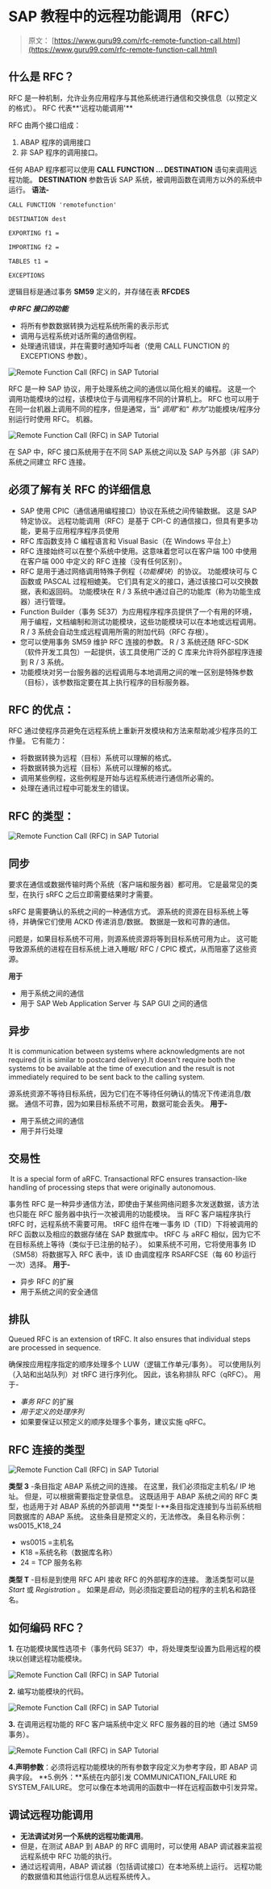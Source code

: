 # SAP 教程中的远程功能调用（RFC）

> 原文： [https://www.guru99.com/rfc-remote-function-call.html](https://www.guru99.com/rfc-remote-function-call.html)

## 什么是 RFC？

RFC 是一种机制，允许业务应用程序与其他系统进行通信和交换信息（以预定义的格式）。 RFC 代表**'远程功能调用'**

RFC 由两个接口组成：

1.  ABAP 程序的调用接口
2.  非 SAP 程序的调用接口。

任何 ABAP 程序都可以使用 **CALL FUNCTION ... DESTINATION** 语句来调用远程功能。 **DESTINATION** 参数告诉 SAP 系统，被调用函数在调用方以外的系统中运行。
**语法-**

```
CALL FUNCTION 'remotefunction'

DESTINATION dest

EXPORTING f1 =

IMPORTING f2 =

TABLES t1 =

EXCEPTIONS
```

逻辑目标是通过事务 **SM59** 定义的，并存储在表 **RFCDES**

***中 RFC 接口的功能***

*   将所有参数数据转换为远程系统所需的表示形式
*   调用与远程系统对话所需的通信例程。
*   处理通讯错误，并在需要时通知呼叫者（使用 CALL FUNCTION 的 EXCEPTIONS 参数）。

![Remote Function Call (RFC) in SAP Tutorial](img/c6a012e8d71c7946f5b0714c3eaaaa6e.png) 

RFC 是一种 SAP 协议，用于处理系统之间的通信以简化相关的编程。 这是一个调用功能模块的过程，该模块位于与调用程序不同的计算机上。 RFC 也可以用于在同一台机器上调用不同的程序，但是通常，当“ *调用*”和“ *称为*”功能模块/程序分别运行时使用 RFC。 机器。

![Remote Function Call (RFC) in SAP Tutorial](img/3dff6727f1005173eecb3aa7d043e5cf.png) 

在 SAP 中，RFC 接口系统用于在不同 SAP 系统之间以及 SAP 与外部（非 SAP）系统之间建立 RFC 连接。

## 必须了解有关 RFC 的详细信息

*   SAP 使用 CPIC（通信通用编程接口）协议在系统之间传输数据。 这是 SAP 特定协议。 远程功能调用（RFC）是基于 CPI-C 的通信接口，但具有更多功能，更易于应用程序程序员使用
*   RFC 库函数支持 C 编程语言和 Visual Basic（在 Windows 平台上）
*   RFC 连接始终可以在整个系统中使用。这意味着您可以在客户端 100 中使用在客户端 000 中定义的 RFC 连接（没有任何区别）。
*   RFC 是用于通过网络调用特殊子例程（*功能模块*）的协议。 功能模块可与 C 函数或 PASCAL 过程相媲美。 它们具有定义的接口，通过该接口可以交换数据，表和返回码。 功能模块在 R / 3 系统中通过自己的功能库（称为功能生成器）进行管理。
*   Function Builder（事务 SE37）为应用程序程序员提供了一个有用的环境，用于编程，文档编制和测试功能模块，这些功能模块可以在本地或远程调用。 R / 3 系统会自动生成远程调用所需的附加代码（RFC 存根）。
*   您可以使用事务 SM59 维护 RFC 连接的参数。 R / 3 系统还随 RFC-SDK（软件开发工具包）一起提供，该工具使用广泛的 C 库来允许将外部程序连接到 R / 3 系统。
*   功能模块对另一台服务器的远程调用与本地调用之间的唯一区别是特殊参数（目标），该参数指定要在其上执行程序的目标服务器。

## RFC 的优点：

RFC 通过使程序员避免在远程系统上重新开发模块和方法来帮助减少程序员的工作量。 它有能力：

*   将数据转换为远程（目标）系统可以理解的格式。
*   将数据转换为远程（目标）系统可以理解的格式。
*   调用某些例程，这些例程是开始与远程系统进行通信所必需的。
*   处理在通讯过程中可能发生的错误。

## RFC 的类型：

![Remote Function Call (RFC) in SAP Tutorial](img/6dc8a2899fb37ba62bb8f5c11a51741d.png) 

## 同步

要求在通信或数据传输时两个系统（客户端和服务器）都可用。 它是最常见的类型，在执行 sRFC 之后立即需要结果时才需要。

sRFC 是需要确认的系统之间的一种通信方式。 源系统的资源在目标系统上等待，并确保它们使用 ACKD 传递消息/数据。 数据是一致和可靠的通信。

问题是，如果目标系统不可用，则源系统资源将等到目标系统可用为止。 这可能导致源系统的进程在目标系统上进入睡眠/ RFC / CPIC 模式，从而阻塞了这些资源。

**用于**

*   用于系统之间的通信
*   用于 SAP Web Application Server 与 SAP GUI 之间的通信

## 异步

It is communication between systems where acknowledgments are not required (it is similar to postcard delivery).It doesn't require both the systems to be available at the time of execution and the result is not immediately required to be sent back to the calling system.

源系统资源不等待目标系统，因为它们在不等待任何确认的情况下传递消息/数据。 通信不可靠，因为如果目标系统不可用，数据可能会丢失。 **用于-**

*   用于系统之间的通信
*   用于并行处理

## 交易性

 It is a special form of aRFC. Transactional RFC ensures transaction-like handling of processing steps that were originally autonomous.

事务性 RFC 是一种异步通信方法，即使由于某些网络问题多次发送数据，该方法也只能在 RFC 服务器中执行一次被调用的功能模块。 当 RFC 客户端程序执行 tRFC 时，远程系统不需要可用。 tRFC 组件在唯一事务 ID（TID）下将被调用的 RFC 函数以及相应的数据存储在 SAP 数据库中。 tRFC 与 aRFC 相似，因为它不在目标系统上等待（类似于已注册的帖子）。 如果系统不可用，它将使用事务 ID（SM58）将数据写入 RFC 表中，该 ID 由调度程序 RSARFCSE（每 60 秒运行一次）选择。 **用于-**

*   异步 RFC 的扩展
*   用于系统之间的安全通信

## 排队

Queued RFC is an extension of tRFC. It also ensures that individual steps are processed in sequence.

确保按应用程序指定的顺序处理多个 LUW（逻辑工作单元/事务）。 可以使用队列（入站和出站队列）对 tRFC 进行序列化。 因此，该名称排队 RFC（qRFC）。 用于-

*   *事务 RFC* 的扩展
*   *用于定义的处理序列*
*   如果要保证以预定义的顺序处理多个事务，建议实施 qRFC。

## RFC 连接的类型

![Remote Function Call (RFC) in SAP Tutorial](img/e7353bfcfbbff985d68544f2245a2240.png) 

**类型 3** -条目指定 ABAP 系统之间的连接。 在这里，我们必须指定主机名/ IP 地址。 但是，可以根据需要指定登录信息。 这既适用于 ABAP 系统之间的 RFC 类型，也适用于对 ABAP 系统的外部调用
**类型 I-**条目指定连接到与当前系统相同数据库的 ABAP 系统。 这些条目是预定义的，无法修改。 条目名称示例：ws0015_K18_24

*   ws0015 =主机名
*   K18 =系统名称（数据库名称）
*   24 = TCP 服务名称

**类型 T** -目标是到使用 RFC API 接收 RFC 的外部程序的连接。 激活类型可以是 *Start* 或 *Registration* 。 如果是*启动*，则必须指定要启动的程序的主机名和路径名。

## 如何编码 RFC？

**1\.** 在功能模块属性选项卡（事务代码 SE37）中，将处理类型设置为启用远程的模块以创建远程功能模块。

![Remote Function Call (RFC) in SAP Tutorial](img/7429a918c90b7b68b282bdfb941b0432.png "SAP-RFC") 

**2\.** 编写功能模块的代码。

![Remote Function Call (RFC) in SAP Tutorial](img/66edd3f2ad80a6139a5c423b64752c4f.png "SAP-RFC") 

**3\.** 在调用远程功能的 RFC 客户端系统中定义 RFC 服务器的目的地（通过 SM59 事务）。

![Remote Function Call (RFC) in SAP Tutorial](img/611c6ad18aed97f5b88cb3ce616c13cb.png "SAP-RFC") 

**4.声明参数**：必须将远程功能模块的所有参数字段定义为参考字段，即 ABAP 词典字段。
**5.例外：**系统在内部引发 COMMUNICATION_FAILURE 和 SYSTEM_FAILURE。 您可以像在本地调用的函数中一样在远程函数中引发异常。

## 调试远程功能调用

*   **无法调试对另一个系统的远程功能调用**。
*   但是，在测试 ABAP 到 ABAP 的 RFC 调用时，可以使用 ABAP 调试器来监视远程系统中 RFC 功能的执行。
*   通过远程调用，ABAP 调试器（包括调试接口）在本地系统上运行。 远程功能的数据值和其他运行信息从远程系统传入。